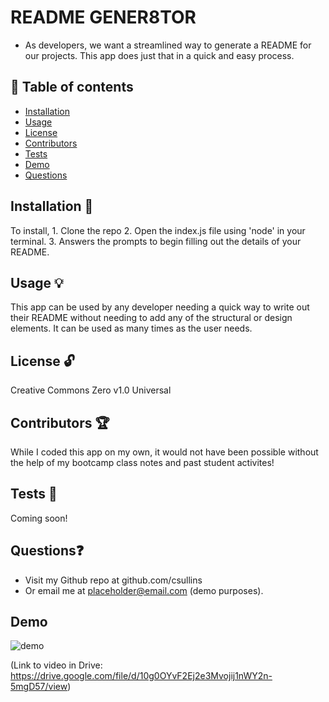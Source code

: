 # README GENER8TOR
  * As developers, we want a streamlined way to generate a README for our projects. This app does just that in a quick and easy process.
  
  ## 📘 Table of contents
  - [Installation](#installation)
  - [Usage](#usage)
  - [License](#license)
  - [Contributors](#contributors)
  - [Tests](#tests)
  - [Demo](#demo)
  - [Questions](#questions)
  
  ## Installation 🔧
  
  To install, 1. Clone the repo 2. Open the index.js file using 'node' in your terminal. 3. Answers the prompts to begin filling out the details of your README.
  
  ## Usage 💡

  This app can be used by any developer needing a quick way to write out their README without needing to add any of the structural     or design elements.      It can be used as many times as the user needs.

  ## License 🔓
  
  Creative Commons Zero v1.0 Universal

  ## Contributors 🏆
  
  While I coded this app on my own, it would not have been possible without the help of my bootcamp class notes and past student activites!
  
  ## Tests 🔬

  Coming soon!

  ## Questions❓

  * Visit my Github repo at github.com/csullins
  * Or email me at placeholder@email.com (demo purposes).

  ## Demo
  ![demo](./assets/demo.gif)

  (Link to video in Drive: https://drive.google.com/file/d/10g0OYvF2Ej2e3Mvojij1nWY2n-5mgD57/view)
  
  